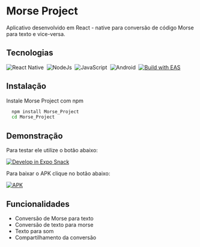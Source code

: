 
# Morse Project

Aplicativo desenvolvido em React - native para conversão de código Morse para texto e vice-versa.


## Tecnologias

![React Native](https://img.shields.io/badge/React_Native-20232A?style=for-the-badge&logo=react&logoColor=61DAFB)&nbsp;
![NodeJs](https://img.shields.io/badge/Node.js-43853D?style=for-the-badge&logo=node.js&logoColor=white)&nbsp;
![JavaScript](https://img.shields.io/badge/JavaScript-F7DF1E?style=for-the-badge&logo=javascript&logoColor=black)&nbsp;
![Android](https://img.shields.io/badge/Android-3DDC84?style=for-the-badge&logo=android&logoColor=white)&nbsp;
[![Build with EAS](https://img.shields.io/badge/Build-3275E7.svg?style=for-the-badge&logo=EXPO&labelColor=000&logoColor=FFF)](https://docs.expo.dev/build/introduction/)

## Instalação

Instale Morse Project com npm

```bash
  npm install Morse_Project
  cd Morse_Project
```
    
## Demonstração

Para testar ele utilize o botão abaixo:

[![Develop in Expo Snack](https://img.shields.io/badge/Snack-fff.svg?style=for-the-badge&logo=EXPO&labelColor=000&logoColor=FFF)](https://snack.expo.dev/@a5ur4/morse-convert)

Para baixar o APK clique no botão abaixo: 

[![APK](https://img.shields.io/badge/Google_Cloud-4285F4?style=for-the-badge&logo=google-cloud&logoColor=white)](https://drive.google.com/file/d/1yW6DIHmx12F6BhG_10Vn2MCAm6g95TYd/view?usp=sharing)
## Funcionalidades

- Conversão de Morse para texto
- Conversão de texto para morse
- Texto para som
- Compartilhamento da conversão
